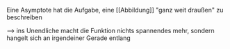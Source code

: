 Eine Asymptote hat die Aufgabe, eine [[Abbildung]] "ganz weit draußen" zu beschreiben

--> ins Unendliche macht die Funktion nichts spannendes mehr, sondern hangelt sich an irgendeiner Gerade entlang

